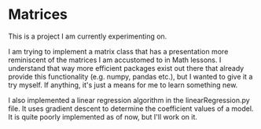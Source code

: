 # Matrices

This is a project I am currently experimenting on.

I am trying to implement a matrix class that has a presentation more reminiscent of the matrices I am accustomed to in Math lessons. I understand that way more efficient packages exist out there that already provide this functionality (e.g. numpy, pandas etc.), but I wanted to give it a try myself. If anything, it's just a means for me to learn something new.

I also implemented a linear regression algorithm in the linearRegression.py file. It uses gradient descent to determine the coefficient values of a model. It is quite poorly implemented as of now, but I'll work on it. 
